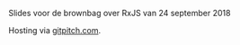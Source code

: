 Slides voor de brownbag over RxJS van 24 september 2018

Hosting via [gitpitch.com](https://gitpitch.com/gpremer/brownbag-rxjs).
